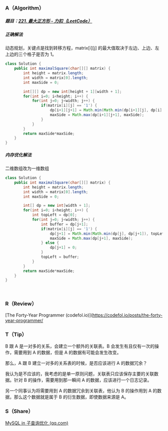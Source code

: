 ### A（Algorithm）
##### 题目：[221. 最大正方形 - 力扣（LeetCode）](https://leetcode.cn/problems/maximal-square/)

##### 正确解法
动态规划，关键点是找到转移方程，matrix\[i\]\[j\] 的最大值取决于左边、上边、左上边的三个格子是否为 1。
```java
class Solution {
    public int maximalSquare(char[][] matrix) {
        int height = matrix.length;
        int width = matrix[0].length;
        int maxSide = 0;

        int[][] dp = new int[height + 1][width + 1];
        for(int i=0; i<height; i++) {
            for(int j=0; j<width; j++) {
                if(matrix[i][j] == '1') {
                    dp[i+1][j+1] = Math.min(Math.min(dp[i+1][j], dp[i][j+1]), dp[i][j]) + 1;
                    maxSide = Math.max(dp[i+1][j+1], maxSide);
                }
            }
        }
        return maxSide*maxSide;
    }
}
```

##### 内存优化解法
二维数组改为一维数组
```java
class Solution {
    public int maximalSquare(char[][] matrix) {
        int height = matrix.length;
        int width = matrix[0].length;
        int maxSide = 0;

        int[] dp = new int[width + 1];
        for(int i=0; i<height; i++) {
            int topLeft = dp[0];
            for(int j=0; j<width; j++) {
                int buffer = dp[j+1];
                if(matrix[i][j] == '1') {
                    dp[j+1] = Math.min(Math.min(dp[j], dp[j+1]), topLeft) + 1;
                    maxSide = Math.max(dp[j+1], maxSide);
                } else {
                    dp[j+1] = 0;
                }
                topLeft = buffer;
            }
        }
        return maxSide*maxSide;
    }
}
```
<br/>

### R（Review）
[The Forty-Year Programmer (codefol.io)](https://codefol.io/posts/the-forty-year-programmer/
<br/>

### T（Tip）
B 跟 A 是一对多的关系，会建立一个额外的关联表。B 会发生有且仅有一次的操作，需要用到 A 的数据，但是 A 的数据有可能会发生改变。

那么，A 跟 B 建立一对多的关系表的时候，是否应该进行 A 的数据冗余？

我认为是不应该的，我考虑的是单一原则问题，关联表只应该保存主要的关联数据。针对 B 的操作，需要用到那一瞬间 A 的数据，应该进行一个日志记录。

另一个同事认为将需要用到 A 的数据冗余到关联表，他认为 B 的操作用到 A 的数据，那么这个数据就是属于 B 的衍生数据，即使数据来源是 A。
<br/>

### S（Share）
[MySQL in 子查询优化 (qq.com)](https://mp.weixin.qq.com/s/fFzSd7jCUORNqpAWl4aI-Q)